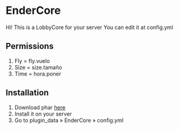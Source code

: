 # EnderCore
Hi! This is a LobbyCore for your server You can edit it at config.yml

## Permissions     
1. Fly = fly.vuelo
2. Size = size.tamaño
3. Time = hora.poner

## Installation
1. Download phar [here](https://poggit.pmmp.io/r/83283/EnderCore_dev-1.phar)
2. Install it on your server
3. Go to plugin_data » EnderCore » config.yml
